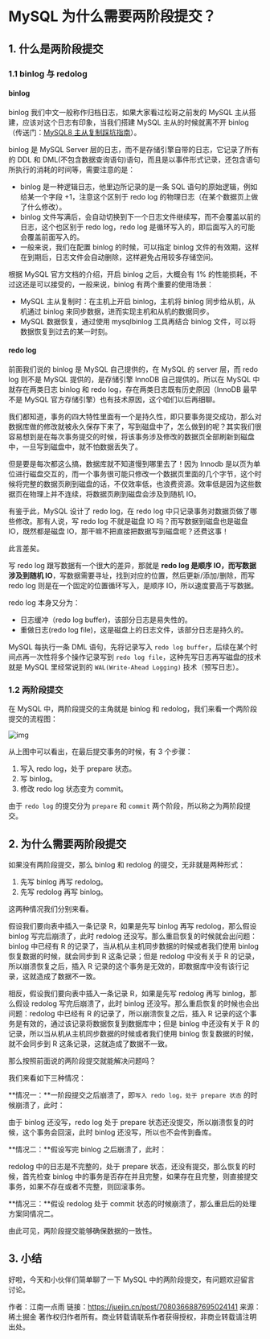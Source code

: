 # MySQL 为什么需要两阶段提交？



## 1. 什么是两阶段提交

### 1.1 binlog 与 redolog

#### binlog

binlog 我们中文一般称作归档日志，如果大家看过松哥之前发的 MySQL 主从搭建，应该对这个日志有印象，当我们搭建 MySQL 主从的时候就离不开 binlog（传送门：[MySQL8 主从复制踩坑指南](https://link.juejin.cn?target=https%3A%2F%2Fmp.weixin.qq.com%2Fs%2Fy8PR1emyBjvk124b5ByjXg)）。

binlog 是 MySQL Server 层的日志，而不是存储引擎自带的日志，它记录了所有的 DDL 和 DML(不包含数据查询语句)语句，而且是以事件形式记录，还包含语句所执行的消耗的时间等，需要注意的是：

- binlog 是一种逻辑日志，他里边所记录的是一条 SQL 语句的原始逻辑，例如给某一个字段 +1，注意这个区别于 redo log 的物理日志（在某个数据页上做了什么修改）。
- binlog 文件写满后，会自动切换到下一个日志文件继续写，而不会覆盖以前的日志，这个也区别于 redo log，redo log 是循环写入的，即后面写入的可能会覆盖前面写入的。
- 一般来说，我们在配置 binlog 的时候，可以指定 binlog 文件的有效期，这样在到期后，日志文件会自动删除，这样避免占用较多存储空间。

根据 MySQL 官方文档的介绍，开启 binlog 之后，大概会有 1% 的性能损耗，不过这还是可以接受的，一般来说，binlog 有两个重要的使用场景：

- MySQL 主从复制时：在主机上开启 binlog，主机将 binlog 同步给从机，从机通过 binlog 来同步数据，进而实现主机和从机的数据同步。
- MySQL 数据恢复，通过使用 mysqlbinlog 工具再结合 binlog 文件，可以将数据恢复到过去的某一时刻。

#### redo log

前面我们说的 binlog 是 MySQL 自己提供的，在 MySQL 的 server 层，而 redo log 则不是 MySQL 提供的，是存储引擎 InnoDB 自己提供的。所以在 MySQL 中就存在两类日志 binlog 和 redo log，存在两类日志既有历史原因（InnoDB 最早不是 MySQL 官方存储引擎）也有技术原因，这个咱们以后再细聊。

我们都知道，事务的四大特性里面有一个是持久性，即只要事务提交成功，那么对数据库做的修改就被永久保存下来了，写到磁盘中了，怎么做到的呢？其实我们很容易想到是在每次事务提交的时候，将该事务涉及修改的数据页全部刷新到磁盘中，一旦写到磁盘中，就不怕数据丢失了。

但是要是每次都这么搞，数据库就不知道慢到哪里去了！因为 Innodb 是以页为单位进行磁盘交互的，而一个事务很可能只修改一个数据页里面的几个字节，这个时候将完整的数据页刷到磁盘的话，不仅效率低，也浪费资源。效率低是因为这些数据页在物理上并不连续，将数据页刷到磁盘会涉及到随机 IO。

有鉴于此，MySQL 设计了 redo log，在 redo log 中只记录事务对数据页做了哪些修改。那有人说，写 redo log 不就是磁盘 IO 吗？而写数据到磁盘也是磁盘 IO，既然都是磁盘 IO，那干嘛不把直接把数据写到磁盘呢？还费这事！

此言差矣。

写 redo log 跟写数据有一个很大的差异，那就是 **redo log 是顺序 IO，而写数据涉及到随机 IO**，写数据需要寻址，找到对应的位置，然后更新/添加/删除，而写 redo log 则是在一个固定的位置循环写入，是顺序 IO，所以速度要高于写数据。

redo log 本身又分为：

- 日志缓冲（redo log buffer)，该部分日志是易失性的。
- 重做日志(redo log file)，这是磁盘上的日志文件，该部分日志是持久的。

MySQL 每执行一条 DML 语句，先将记录写入 `redo log buffer`，后续在某个时间点再一次性将多个操作记录写到 `redo log file`，这种先写日志再写磁盘的技术就是 MySQL 里经常说到的 `WAL(Write-Ahead Logging)` 技术（预写日志）。

### 1.2 两阶段提交

在 MySQL 中，两阶段提交的主角就是 binlog 和 redolog，我们来看一个两阶段提交的流程图：

![img](https://cdn.jsdelivr.net/gh/wuwenyishi/shared@image/2022/04/02/2320-EBGook.awebp)

从上图中可以看出，在最后提交事务的时候，有 3 个步骤：

1. 写入 redo log，处于 prepare 状态。
2. 写 binlog。
3. 修改 redo log 状态变为 commit。

由于 `redo log` 的提交分为 `prepare` 和 `commit` 两个阶段，所以称之为两阶段提交。

## 2. 为什么需要两阶段提交

如果没有两阶段提交，那么 binlog 和 redolog 的提交，无非就是两种形式：

1. 先写 binlog 再写 redolog。
2. 先写 redolog 再写 binlog。

这两种情况我们分别来看。

假设我们要向表中插入一条记录 R，如果是先写 binlog 再写 redolog，那么假设 binlog 写完后崩溃了，此时 redolog 还没写。那么重启恢复的时候就会出问题：binlog 中已经有 R 的记录了，当从机从主机同步数据的时候或者我们使用 binlog 恢复数据的时候，就会同步到 R 这条记录；但是 redolog 中没有关于 R 的记录，所以崩溃恢复之后，插入 R 记录的这个事务是无效的，即数据库中没有该行记录，这就造成了数据不一致。

相反，假设我们要向表中插入一条记录 R，如果是先写 redolog 再写 binlog，那么假设 redolog 写完后崩溃了，此时 binlog 还没写。那么重启恢复的时候也会出问题：redolog 中已经有 R 的记录了，所以崩溃恢复之后，插入 R 记录的这个事务是有效的，通过该记录将数据恢复到数据库中；但是 binlog 中还没有关于 R 的记录，所以当从机从主机同步数据的时候或者我们使用 binlog 恢复数据的时候，就不会同步到 R 这条记录，这就造成了数据不一致。

那么按照前面说的两阶段提交就能解决问题吗？

我们来看如下三种情况：

**情况一：**一阶段提交之后崩溃了，即`写入 redo log，处于 prepare 状态` 的时候崩溃了，此时：

由于 binlog 还没写，redo log 处于 prepare 状态还没提交，所以崩溃恢复的时候，这个事务会回滚，此时 binlog 还没写，所以也不会传到备库。

**情况二：**假设写完 binlog 之后崩溃了，此时：

redolog 中的日志是不完整的，处于 prepare 状态，还没有提交，那么恢复的时候，首先检查 binlog 中的事务是否存在并且完整，如果存在且完整，则直接提交事务，如果不存在或者不完整，则回滚事务。

**情况三：**假设 redolog 处于 commit 状态的时候崩溃了，那么重启后的处理方案同情况二。

由此可见，两阶段提交能够确保数据的一致性。

## 3. 小结

好啦，今天和小伙伴们简单聊了一下 MySQL 中的两阶段提交，有问题欢迎留言讨论。


作者：江南一点雨
链接：https://juejin.cn/post/7080366887695024141
来源：稀土掘金
著作权归作者所有。商业转载请联系作者获得授权，非商业转载请注明出处。